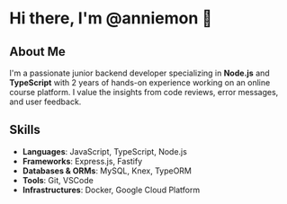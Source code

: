 <!---
anniemon/anniemon is a ✨ special ✨ repository because its `README.md` (this file) appears on your GitHub profile.
You can click the Preview link to take a look at your changes.
--->
# Hi there, I'm @anniemon 👋

## About Me

I'm a passionate junior backend developer specializing in **Node.js** and **TypeScript** with 2 years of hands-on experience working on an online course platform.
I value the insights from code reviews, error messages, and user feedback.


## Skills

- **Languages**: JavaScript, TypeScript, Node.js
- **Frameworks**: Express.js, Fastify
- **Databases & ORMs**: MySQL, Knex, TypeORM
- **Tools**: Git, VSCode
- **Infrastructures**: Docker, Google Cloud Platform
